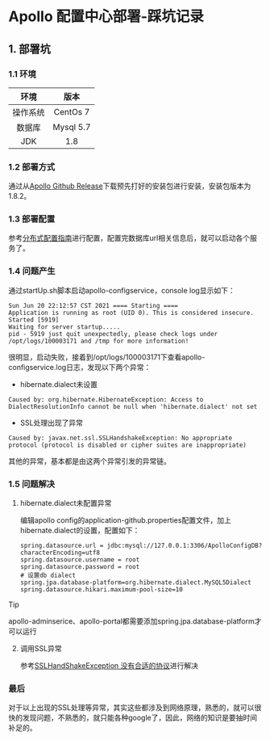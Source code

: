# Apollo 配置中心部署-踩坑记录

## 1. 部署坑

### 1.1 环境

|   环境   |   版本    |
| :------: | :-------: |
| 操作系统 | CentOs 7  |
|  数据库  | Mysql 5.7 |
|   JDK    |    1.8    |

### 1.2 部署方式

通过从[Apollo Github Release](https://github.com/ctripcorp/apollo/releases)下载预先打好的安装包进行安装，安装包版本为1.8.2。

### 1.3 部署配置

参考[分布式配置指南](https://www.apolloconfig.com/#/zh/deployment/distributed-deployment-guide)进行配置，配置完数据库url相关信息后，就可以启动各个服务了。

### 1.4 问题产生

通过startUp.sh脚本启动apollo-configservice，console log显示如下：

```
Sun Jun 20 22:12:57 CST 2021 ==== Starting ====
Application is running as root (UID 0). This is considered insecure.
Started [5919]
Waiting for server startup.....
pid - 5919 just quit unexpectedly, please check logs under /opt/logs/100003171 and /tmp for more information!
```

很明显，启动失败，接着到/opt/logs/100003171下查看apollo-configservice.log日志，发现以下两个异常：

- hibernate.dialect未设置

```
Caused by: org.hibernate.HibernateException: Access to DialectResolutionInfo cannot be null when 'hibernate.dialect' not set
```

- SSL处理出现了异常

```
Caused by: javax.net.ssl.SSLHandshakeException: No appropriate protocol (protocol is disabled or cipher suites are inappropriate)
```

其他的异常，基本都是由这两个异常引发的异常链。

### 1.5  问题解决

1. hibernate.dialect未配置异常

   编辑apollo config的application-github.properties配置文件，加上hibernate.dialect的设置，配置如下：

   ```properties
   spring.datasource.url = jdbc:mysql://127.0.0.1:3306/ApolloConfigDB?characterEncoding=utf8
   spring.datasource.username = root
   spring.datasource.password = root
   # 设置db dialect
   spring.jpa.database-platform=org.hibernate.dialect.MySQL5Dialect
   spring.datasource.hikari.maximum-pool-size=10
   ```
> [!tip]
> apollo-adminserice、apollo-portal都需要添加spring.jpa.database-platform才可以运行

2. 调用SSL异常

   参考[SSLHandShakeException 没有合适的协议](https://stackoverflow.com/questions/38205947/sslhandshakeexception-no-appropriate-protocol)进行解决

### 最后

对于以上出现的SSL处理等异常，其实这些都涉及到网络原理，熟悉的，就可以很快的发现问题，不熟悉的，就只能各种google了，因此，网络的知识是要抽时间补足的。

